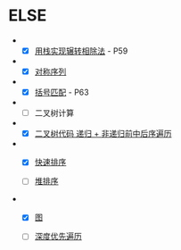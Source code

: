 # ELSE

-
    - [X] [用栈实现辗转相除法](./DivConvert.h) - P59
-
    - [X] [对称序列](./symmetry.h)
-
    - [X] [括号匹配](./kuohao.h) - P63
-
    - [ ] 二叉树计算
-
    - [X] [二叉树代码 递归 + 非递归前中后序遍历](./traverse.h)
-
    - [X] [快速排序](./sorts.h)

    - [ ] [堆排序](./sorts.h)
-
    - [X] [图](./structs/Graph.h)

    - [ ] [深度优先遍历](./structs/Graph.h)
 


